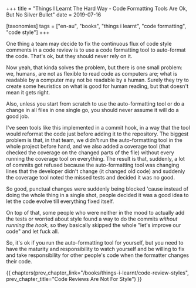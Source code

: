 +++
title = "Things I Learnt The Hard Way - Code Formatting Tools Are Ok, But No Silver Bullet"
date = 2019-07-16

[taxonomies]
tags = ["en-au", "books", "things i learnt", "code formatting", "code style"]
+++

One thing a team may decide to fix the continuous flux of code style comments
in a code review is to use a code formatting tool to auto-format the code.
That's ok, but they should never rely on it.

<!-- more -->

Now yeah, that kinda solves the problem, but there is one small problem:
we, humans, are not as flexible to read code as computers are; what is
readable by a computer may not be readable by a human. Surely they try to
create some heuristics on what is good for human reading, but that doesn't mean
it gets right.

Also, unless you start from scratch to use the auto-formatting tool or do a
change in all files in one single go, you should never assume it will do a
good job.

I've seen tools like this implemented in a commit hook, in a way that the tool
would reformat the code just before adding it to the repository. The biggest
problem is that, in that team, we didn't run the auto-formatting tool in the
whole project before hand, and we also added a coverage tool (that checked the
coverage on the changed parts of the file) without every running the coverage
tool on everything. The result is that, suddenly, a lot of commits got refused
because the auto-formatting tool was changing lines that the developer didn't
change (it changed old code) and suddenly the coverage tool noted the missed
tests and decided it was no good.

So good, punctual changes were suddenly being blocked 'cause instead of doing
the whole thing in a single shot, people decided it was a good idea to let the
code evolve till everything fixed itself.

On top of that, some people who were neither in the mood to actually add the
tests or worried about style found a way to do the commits _without running
the hook_, so they basically skipped the whole "let's improve our code" and
let fuck all.

So, it's ok if you run the auto-formatting tool for yourself, but you need to
have the maturity and responsibility to watch yourself and be willing to fix
and take responsibility for other people's code when the formatter changes
their code.

{{ chapters(prev_chapter_link="/books/things-i-learnt/code-review-styles", prev_chapter_title="Code Reviews Are Not For Style") }}
